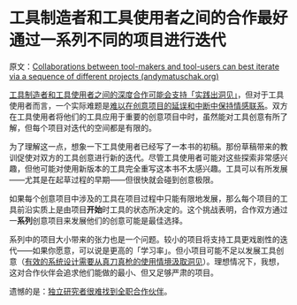 # 工具制造者和工具使用者之间的合作最好通过一系列不同的项目进行迭代

原文：[Collaborations between tool-makers and tool-users can best iterate via a sequence of different projects (andymatuschak.org)](https://notes.andymatuschak.org/z2MeZGv57tNcz5rh64ebSNz)

[工具制造者和工具使用者之间的深度合作可能会支持「实践出洞见」](https://notes.andymatuschak.org/z7PLEhbuGGhQx3o5oxpSD8oMxEHJXxZGUxBWD)，但对于工具使用者而言，一个实际难题是[难以在创意项目的延误和中断中保持情感联系](https://notes.andymatuschak.org/zFjTBdLjTRYsyoDyqyBEPNN)。双方在工具使用者将他们的工具应用于重要的创意项目中时，虽然能对工具创意有所了解，但每个项目对迭代的空间都是有限的。

为了理解这一点，想象一下工具使用者已经写了一本书的初稿。那份草稿带来的教训促使对双方的工具创意进行新的迭代。尽管工具使用者可能对这些探索非常感兴趣，但他可能对使用新版本的工具完全重写这本书不太感兴趣。工具可以有所发展——尤其是在起草过程的早期——但很快就会碰到创意极限。

如果每个创意项目中涉及的工具在项目过程中只能有限地发展，那么每个项目的工具前沿实质上是由项目**开始**时工具的状态所决定的。这个挑战表明，合作双方通过一**系列**创意项目来发展他们的创意可能是最佳选择。

系列中的项目大小带来的张力也是一个问题。较小的项目将支持工具更戏剧性的迭代——如果你愿意，可以说是更高的「学习率」。但小项目可能不足以发展工具创意（[有效的系统设计需要从真刀真枪的使用情境汲取洞见](https://notes.andymatuschak.org/z3H98n8DGZmu8XArqHZVsckyWvbTe8wK4kAt2)）。理想情况下，我想，这对合作伙伴会追求他们能做的最小、但又足够严肃的项目。

遗憾的是：[独立研究者很难找到全职合作伙伴](https://notes.andymatuschak.org/zWfTX3cjB1mFZhCJkFGu8aH)。